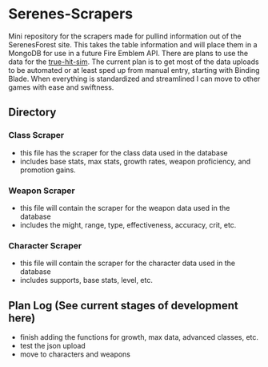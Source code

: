# Serenes-Scrapers
Mini repository for the scrapers made for pullind information out of the SerenesForest site. This takes the table information and will place them in a MongoDB for use in a future Fire Emblem API. There are plans to use the data for the [true-hit-sim](https://github.com/Metal-King-Boo/true-hit-sim). The current plan is to get most of the data uploads to be automated or at least sped up from manual entry, starting with Binding Blade. When everything is standardized and streamlined I can move to other games with ease and swiftness.

## Directory
### Class Scraper
+ this file has the scraper for the class data used in the database
+ includes base stats, max stats, growth rates, weapon proficiency, and promotion gains.
### Weapon Scraper
+ this file will contain the scraper for the weapon data used in the database
+ includes the might, range, type, effectiveness, accuracy, crit, etc.
### Character Scraper
+ this file will contain the scraper for the character data used in the database
+ includes supports, base stats, level, etc.

## Plan Log (See current stages of development here)
+ finish adding the functions for growth, max data, advanced classes, etc.
+ test the json upload
+ move to characters and weapons
